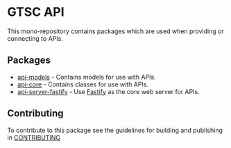 # GTSC API

This mono-repository contains packages which are used when providing or connecting to APIs.

## Packages

- [api-models](packages/api-models/README.md) - Contains models for use with APIs.
- [api-core](packages/api-core/README.md) - Contains classes for use with APIs.
- [api-server-fastify](packages/api-server-fastify/README.md) - Use [Fastify](https://fastify.dev/) as the core web server for APIs.

## Contributing

To contribute to this package see the guidelines for building and publishing in [CONTRIBUTING](./CONTRIBUTING.md)
